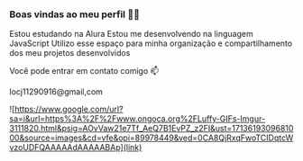 ### Boas vindas ao meu perfil 💙💙

Estou estudando na Alura
Estou me desenvolvendo na linguagem JavaScript
Utilizo esse espaço para minha organização e compartilhamento dos meu projetos desenvolvidos



Você pode entrar em contato comigo 📫

locj11290916@gmail,com


![https://www.google.com/url?sa=i&url=https%3A%2F%2Fwww.ongoca.org%2FLuffy-GIFs-Imgur-3111820.html&psig=AOvVaw21e7Tf_AeQ7B1EvPZ_z2FI&ust=1713619309681000&source=images&cd=vfe&opi=89978449&ved=0CA8QjRxqFwoTCIDqtcWvzoUDFQAAAAAdAAAAABAp](link)


<!--
**L3ocj/l3ocj** is a ✨ _special_ ✨ repository because its `README.md` (this file) appears on your GitHub profile.

Here are some ideas to get you started:

- 🔭 I’m currently working on ...
- 🌱 I’m currently learning ...
- 👯 I’m looking to collaborate on ...
- 🤔 I’m looking for help with ...
- 💬 Ask me about ...
- 📫 How to reach me: ...
- 😄 Pronouns: ...
- ⚡ Fun fact: ...
-->
